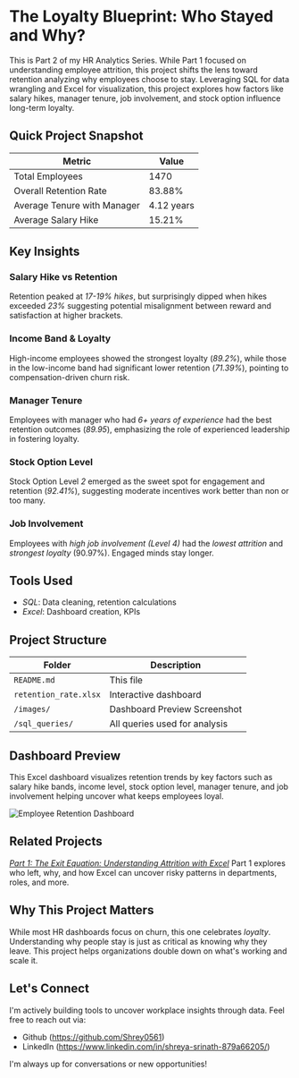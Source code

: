 # The Loyalty Blueprint: Who Stayed and Why?
This is Part 2 of my HR Analytics Series. While Part 1 focused on understanding employee attrition, this project shifts the lens toward retention analyzing why employees choose to stay. Leveraging SQL for data wrangling and Excel for visualization, this project explores how factors like salary hikes, manager tenure, job involvement, and stock option influence long-term loyalty.

## Quick Project Snapshot
|Metric                      | Value      |
|----------------------------|------------|
|Total Employees             | 1470       |
|Overall Retention Rate      | 83.88%     |
|Average Tenure with Manager | 4.12 years |
|Average Salary Hike         | 15.21%     |

## Key Insights

### Salary Hike vs Retention
Retention peaked at *17-19% hikes*, but surprisingly dipped when hikes exceeded *23%* suggesting potential misalignment between reward and satisfaction at higher brackets.

### Income Band & Loyalty
High-income employees showed the strongest loyalty (*89.2%*), while those in the low-income band had significant lower retention (*71.39%*), pointing to compensation-driven churn risk.

### Manager Tenure
Employees with manager who had *6+ years of experience* had the best retention outcomes (*89.95*), emphasizing the role of experienced leadership in fostering loyalty.

### Stock Option Level
Stock Option Level *2* emerged as the sweet spot for engagement and retention (*92.41%*), suggesting moderate incentives work better than non or too many.

### Job Involvement
Employees with *high job involvement (Level 4)* had the *lowest attrition* and *strongest loyalty* (90.97%). Engaged minds stay longer.

## Tools Used
 - *SQL*: Data cleaning, retention calculations
 - *Excel*: Dashboard creation, KPIs

## Project Structure 
|Folder                   | Description                   |
|-------------------------|-------------------------------|
|`README.md`              | This file                     |
|`retention_rate.xlsx`    | Interactive dashboard         |
|`/images/`               | Dashboard Preview Screenshot  |
|`/sql_queries/`          | All queries used for analysis |

## Dashboard Preview
This Excel dashboard visualizes retention trends by key factors such as salary hike bands, income level, stock option level, manager tenure, and job involvement helping uncover what keeps employees loyal.

![Employee Retention Dashboard](./images/dashboard_retention_preview.png)

## Related Projects
*[Part 1: The Exit Equation: Understanding Attrition with Excel](https://github.com/Shrey0561/Part-1-Why-They-Leave-Attrition-Insight-Hub-Excel-Dashboard)*
Part 1 explores who left, why, and how Excel can uncover risky patterns in departments, roles, and more.

## Why This Project Matters
While most HR dashboards focus on churn, this one celebrates *loyalty*. Understanding why people stay is just as critical as knowing why they leave. This project helps organizations double down on what's working and scale it.

## Let's Connect
I'm actively building tools to uncover workplace insights through data. Feel free to reach out via:
 - Github (https://github.com/Shrey0561)
 - LinkedIn (https://www.linkedin.com/in/shreya-srinath-879a66205/)

I'm always up for conversations or new opportunities!

